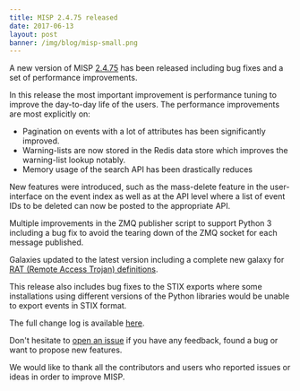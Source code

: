 ```yaml
---
title: MISP 2.4.75 released
date: 2017-06-13
layout: post
banner: /img/blog/misp-small.png
---
```


A new version of MISP [2.4.75](https://github.com/MISP/MISP/tree/v2.4.75) has been released including bug fixes and a set of performance improvements.

In this release the most important improvement is performance tuning to improve the day-to-day life of the users. The performance improvements are most explicitly on:

- Pagination on events with a lot of attributes has been significantly improved.
- Warning-lists are now stored in the Redis data store which improves the warning-list lookup notably.
- Memory usage of the search API has been drastically reduces

New features were introduced, such as the mass-delete feature in the user-interface on the event index as well as at the API level where a list of event IDs to be deleted can now be posted to the appropriate API.

Multiple improvements in the ZMQ publisher script to support Python 3 including a bug fix to avoid the tearing down of the ZMQ socket for each message published.

Galaxies updated to the latest version including a complete new galaxy for [RAT (Remote Access Trojan) definitions](https://www.circl.lu/doc/misp-galaxy/index.html#_rat).

This release also includes bug fixes to the STIX exports where some installations using different versions of the Python libraries would be unable to export events in STIX format.

The full change log is available [here](https://www.misp.software/Changelog.txt).

Don't hesitate to [open an issue](https://github.com/MISP/MISP/issues) if you have any feedback, found a bug or want to propose new features.

We would like to thank all the contributors and users who reported issues or ideas in order to improve MISP. 
